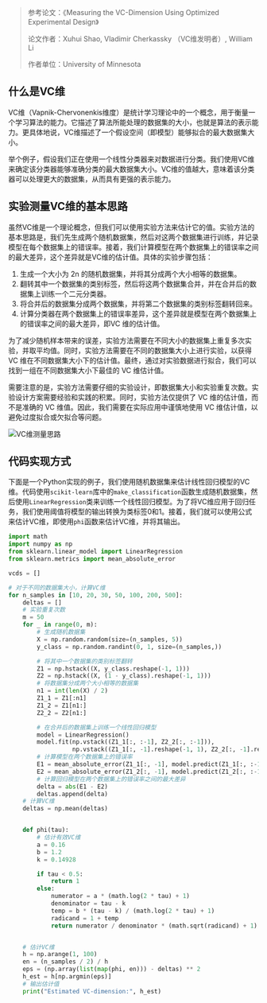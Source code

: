 > 参考论文：《Measuring the VC-Dimension Using Optimized Experimental Design》
> 
> 论文作者：Xuhui Shao, Vladimir Cherkassky （VC维发明者）, William Li
> 
> 作者单位：University of Minnesota

## 什么是VC维

VC维（Vapnik-Chervonenkis维度）是统计学习理论中的一个概念，用于衡量一个学习算法的能力。它描述了算法所能处理的数据集的大小，也就是算法的表示能力。更具体地说，VC维描述了一个假设空间（即模型）能够拟合的最大数据集大小。

举个例子，假设我们正在使用一个线性分类器来对数据进行分类。我们使用VC维来确定该分类器能够准确分类的最大数据集大小。VC维的值越大，意味着该分类器可以处理更大的数据集，从而具有更强的表示能力。

## 实验测量VC维的基本思路

虽然VC维是一个理论概念，但我们可以使用实验方法来估计它的值。实验方法的基本思路是，我们先生成两个随机数据集，然后对这两个数据集进行训练，并记录模型在每个数据集上的错误率。接着，我们计算模型在两个数据集上的错误率之间的最大差异，这个差异就是VC维的估计值。具体的实验步骤包括：

1. 生成一个大小为 2n 的随机数据集，并将其分成两个大小相等的数据集。
2. 翻转其中一个数据集的类别标签，然后将这两个数据集合并，并在合并后的数据集上训练一个二元分类器。
3. 将合并后的数据集分成两个数据集，并将第二个数据集的类别标签翻转回来。
4. 计算分类器在两个数据集上的错误率差异，这个差异就是模型在两个数据集上的错误率之间的最大差异，即VC 维的估计值。

为了减少随机样本带来的误差，实验方法需要在不同大小的数据集上重复多次实验，并取平均值。同时，实验方法需要在不同的数据集大小上进行实验，以获得 VC 维在不同数据集大小下的估计值。最终，通过对实验数据进行拟合，我们可以找到一组在不同数据集大小下最佳的 VC 维估计值。

需要注意的是，实验方法需要仔细的实验设计，即数据集大小和实验重复次数。实验设计方案需要经验和实践的积累。同时，实验方法仅提供了 VC 维的估计值，而不是准确的 VC 维值。因此，我们需要在实际应用中谨慎地使用 VC 维估计值，以避免过度拟合或欠拟合等问题。

![VC维测量思路](https://blog-image-1252071147.cos.ap-shanghai.myqcloud.com/202304011718050.png)

## 代码实现方式

下面是一个Python实现的例子，我们使用随机数据集来估计线性回归模型的VC维。代码使用`scikit-learn`库中的`make_classification`函数生成随机数据集，然后使用`LinearRegression`类来训练一个线性回归模型。为了将VC维应用于回归任务，我们使用阈值将模型的输出转换为类标签0和1。接着，我们就可以使用公式来估计VC维，即使用`phi`函数来估计VC维，并将其输出。

````python
import math
import numpy as np
from sklearn.linear_model import LinearRegression
from sklearn.metrics import mean_absolute_error

vcds = []

# 对于不同的数据集大小，计算VC维
for n_samples in [10, 20, 30, 50, 100, 200, 500]:
    deltas = []
    # 实验重复次数
    m = 50
    for _ in range(0, m):
        # 生成随机数据集
        X = np.random.random(size=(n_samples, 5))
        y_class = np.random.randint(0, 1, size=(n_samples,))

        # 将其中一个数据集的类别标签翻转
        Z1 = np.hstack((X, y_class.reshape(-1, 1)))
        Z2 = np.hstack((X, (1 - y_class).reshape(-1, 1)))
        # 将数据集分成两个大小相等的数据集
        n1 = int(len(X) / 2)
        Z1_1 = Z1[:n1]
        Z1_2 = Z1[n1:]
        Z2_2 = Z2[n1:]

        # 在合并后的数据集上训练一个线性回归模型
        model = LinearRegression()
        model.fit(np.vstack((Z1_1[:, :-1], Z2_2[:, :-1])),
                  np.vstack((Z1_1[:, -1].reshape(-1, 1), Z2_2[:, -1].reshape(-1, 1))))
        # 计算模型在两个数据集上的错误率
        E1 = mean_absolute_error(Z1_1[:, -1], model.predict(Z1_1[:, :-1]) > 0.5)
        E2 = mean_absolute_error(Z1_2[:, -1], model.predict(Z1_2[:, :-1]) > 0.5)
        # 计算回归模型在两个数据集上的错误率之间的最大差异
        delta = abs(E1 - E2)
        deltas.append(delta)
    # 计算VC维
    deltas = np.mean(deltas)


    def phi(tau):
        # 估计有效VC维
        a = 0.16
        b = 1.2
        k = 0.14928

        if tau < 0.5:
            return 1
        else:
            numerator = a * (math.log(2 * tau) + 1)
            denominator = tau - k
            temp = b * (tau - k) / (math.log(2 * tau) + 1)
            radicand = 1 + temp
            return numerator / denominator * (math.sqrt(radicand) + 1)


    # 估计VC维
    h = np.arange(1, 100)
    en = (n_samples / 2) / h
    eps = (np.array(list(map(phi, en))) - deltas) ** 2
    h_est = h[np.argmin(eps)]
    # 输出估计值
    print("Estimated VC-dimension:", h_est)